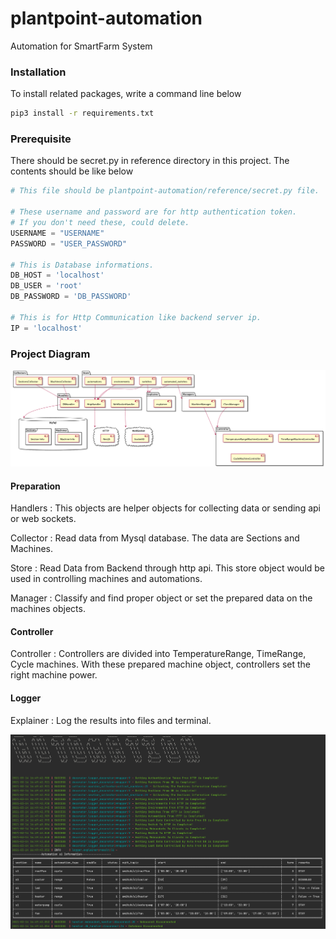 # plantpoint-automation
Automation for SmartFarm System



### Installation

To install related packages, write a command line below

```bash
pip3 install -r requirements.txt
```



### Prerequisite

There should be secret.py in reference directory in this project. The contents should be like below

```python
# This file should be plantpoint-automation/reference/secret.py file.

# These username and password are for http authentication token.
# If you don't need these, could delete.
USERNAME = "USERNAME"
PASSWORD = "USER_PASSWORD"

# This is Database informations.
DB_HOST = 'localhost'
DB_USER = 'root'
DB_PASSWORD = 'DB_PASSWORD'

# This is for Http Communication like backend server ip.
IP = 'localhost'
```





### Project Diagram

![automation_flow](./documentation/automation_flow.png)



#### Preparation

Handlers : This objects are helper objects for collecting data or sending api or web sockets.

Collector : Read data from Mysql database. The data are Sections and Machines.

Store : Read Data from Backend through http api. This store object would be used in controlling machines and automations.

Manager : Classify and find proper object or set the prepared data on the machines objects.



#### Controller

Controller : Controllers are divided into TemperatureRange, TimeRange, Cycle machines. With these prepared machine object, controllers set the right machine power.



#### Logger

Explainer : Log the results into files and terminal.

![log_example](./documentation/log_example.png)

